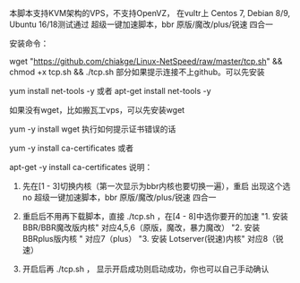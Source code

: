 本脚本支持KVM架构的VPS，不支持OpenVZ，
在vultr上 Centos 7, Debian 8/9, Ubuntu 16/18测试通过
超级一键加速脚本，bbr 原版/魔改/plus/锐速 四合一

安装命令：

wget "https://github.com/chiakge/Linux-NetSpeed/raw/master/tcp.sh" && chmod +x tcp.sh && ./tcp.sh
部分如果提示连接不上github。可以先安装

yum install net-tools -y  或者 apt-get install net-tools -y

如果没有wget，比如搬瓦工vps，可以先安装wget

yum -y install wget
执行如何提示证书错误的话

yum -y install ca-certificates
或者

apt-get -y install ca-certificates
说明：
1. 先在[1 - 3]切换内核（第一次显示为bbr内核也要切换一遍），重启
出现这个选no
超级一键加速脚本，bbr 原版/魔改/plus/锐速 四合一

2. 重启后不用再下载脚本，直接 ./tcp.sh ，在[4 - 8]中选你要开的加速
"1. 安装 BBR/BBR魔改版内核"        对应4,5,6（原版，魔改，暴力魔改）
"2. 安装 BBRplus版内核 "                对应7（plus）
"3. 安装 Lotserver(锐速)内核"        对应8（锐速）

3. 开启后再 ./tcp.sh  ， 显示开启成功则启动成功，你也可以自己手动确认

